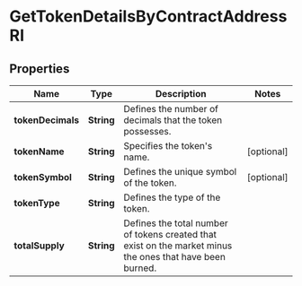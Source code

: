 

# GetTokenDetailsByContractAddressRI


## Properties

| Name | Type | Description | Notes |
|------------ | ------------- | ------------- | -------------|
|**tokenDecimals** | **String** | Defines the number of decimals that the token possesses. |  |
|**tokenName** | **String** | Specifies the token&#39;s name. |  [optional] |
|**tokenSymbol** | **String** | Defines the unique symbol of the token. |  [optional] |
|**tokenType** | **String** | Defines the type of the token. |  |
|**totalSupply** | **String** | Defines the total number of tokens created that exist on the market minus the ones that have been burned. |  |



